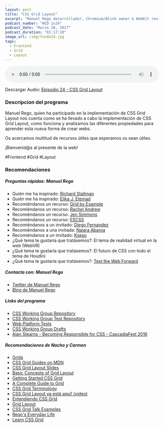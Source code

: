 ```yaml
---
layout: post
title: "CSS Grid Layout"
excerpt: "Manuel Rego desarrollador, Chromium/Blink owner & WebKit reviewer nos habla sobre la implementación y el presente de CSS Grid Layout"
podcast_number: "WCD 1x24"
podcast_date: "Marzo 28, 2017"
podcast_duration: "01:17:10"
image_url: /img/fondo24.jpg
tags: 
  - Frontend
  - Grid
  - Layout
---
```


<audio src="http://www.podtrac.com/pts/redirect.mp3/archive.org/download/WCD-24/WeCodeSign%201x24%20-%20CSS%20Grid%20Layout.mp3" preload="auto" controls style="width: 100%;">
  <p>Tu navegador no implementa el elemento audio</p>
</audio>

<p>Descargar Audio: <a href="http://www.podtrac.com/pts/redirect.mp3/archive.org/download/WCD-24/WeCodeSign%201x24%20-%20CSS%20Grid%20Layout.mp3" title="Botón derecho del ratón, luego guardar enlace como...">Episodio 24 - CSS Grid Layout</a></p>

<h3 class="post-title  post-heading">Descripcion del programa</h3>

Manuel Rego, quien ha participado en la implementación de CSS Grid Layout nos cuenta como se ha llevado a cabo la implementación de CSS Grid Layout, como funciona y analizamos las diferentes propiedades para aprender esta nueva forma de crear webs.

Os acercamos multitud de recursos útiles que esperamos os sean útiles.

¡Bienvenid@s al presente de la web!
 
<div class="rule"></div>

#Frontend #Grid #Layout

<div class="rule"></div>

<h3 class="post-title  post-heading">Recomendaciones</h3>

##### Preguntas rápidas: Manuel Rego

<ul>
  <li class="recomendacion"><span>Quién me ha inspirado: </span><a href="https://stallman.org/">Richard Stallman</a></li>
  <li class="recomendacion"><span>Quién me ha inspirado: </span><a href="https://twitter.com/fantasai">Elika J. Etemad</a></li>
  <li class="recomendacion"><span>Recomiéndanos un recurso: </span><a href="http://gridbyexample.com/">Grid by Example</a></li>
  <li class="recomendacion"><span>Recomiéndanos un recurso: </span><a href="https://rachelandrew.co.uk/">Rachel Andrew</a></li>
  <li class="recomendacion"><span>Recomiéndanos un recurso: </span><a href="http://jensimmons.com/">Jen Simmons</a></li>
  <li class="recomendacion"><span>Recomiéndanos un recurso: </span><a href="https://escss.blogspot.com/">ESCSS</a></li>
  <li class="recomendacion"><span>Recomiéndanos a un invitado: </span><a href="https://www.linkedin.com/in/diegofgoberna/">Diego Fernandez</a></li>
  <li class="recomendacion"><span>Recomiéndanos a una invitada: </span><a href="https://twitter.com/nabaroa">Naiara Abaroa</a></li>
  <li class="recomendacion"><span>Recomiéndanos a un invitado: </span><a href="https://twitter.com/Kseso">Kseso</a></li>
  <li class="recomendacion"><span>¿Qué tema te gustaría que tratásemos?: </span>El tema de realidad virtual en la web (WebVR)</li>
  <li class="recomendacion"><span>¿Qué tema te gustaría que tratásemos?: </span>El futuro de CSS con todo el tema de Houdini</li>
  <li class="recomendacion"><span>¿Qué tema te gustaría que tratásemos?: </span><a href="http://testthewebforward.org/">Test the Web Forward</a></li>
</ul>

##### Contacta con: Manuel Rego

<ul>
  <li class="recomendacion"><a href="https://twitter.com/regocas">Twitter de Manuel Rego</a></li>
  <li class="recomendacion"><a href="https://blogs.igalia.com/mrego/">Blog de Manuel Rego</a></li>
</ul>

##### Links del programa

<ul>
  <li class="recomendacion"><a href="https://github.com/w3c/csswg-drafts/issues">CSS Working Group Repository</a></li>
  <li class="recomendacion"><a href="https://github.com/w3c/csswg-test">CSS Working Group Test Repository</a></li>
  <li class="recomendacion"><a href="https://github.com/w3c/web-platform-tests/">Web Platform Tests</a></li>
  <li class="recomendacion"><a href="https://github.com/w3c/csswg-drafts/issues">CSS Working Group Drafts</a></li>
  <li class="recomendacion"><a href="https://www.youtube.com/watch?v=uHDhtRyDR60">Alan Stearns - Becoming Responsible for CSS - CascadiaFest 2016</a></li>
</ul>

##### Recomendaciones de Nacho y Carmen

<ul>
  <li class="recomendacion"><a href="https://developer.mozilla.org/en-US/docs/Learn/CSS/CSS_layout/Grids">Grids</a></li>
  <li class="recomendacion"><a href="https://www.rachelandrew.co.uk/archives/2017/03/07/css-grid-guides-on-mdn/">CSS Grid Guides on MDN</a></li>
  <li class="recomendacion"><a href="https://www.slideshare.net/rachelandrew/css-grid-layout-for-frontend-ne">CSS Grid Layout Slides</a></li>
  <li class="recomendacion"><a href="https://developer.mozilla.org/en-US/docs/Web/CSS/CSS_Grid_Layout/Basic_Concepts_of_Grid_Layout">Basic Concepts of Grid Layout</a></li>
  <li class="recomendacion"><a href="https://css-tricks.com/getting-started-css-grid/">Getting Started CSS Grid</a></li>
  <li class="recomendacion"><a href="https://css-tricks.com/snippets/css/complete-guide-grid/">A Complete Guide to Grid</a></li>
  <li class="recomendacion"><a href="https://bitsofco.de/css-grid-terminology/">CSS Grid Terminology</a></li>
  <li class="recomendacion"><a href="https://www.youtube.com/watch?v=xotm_GckeYY&feature=youtu.be">CSS Grid Layout ya está aquí! (video)</a></li>
  <li class="recomendacion"><a href="https://www.youtube.com/watch?v=Mj3N4op3dMc&list=PLM-Y_YQmMEqBxmylkI5WJn9ouUxWlJNOW">Entendiendo CSS Grid</a></li>
  <li class="recomendacion"><a href="http://codepen.io/collection/DgwjNL/">Grid Layout</a></li>
  <li class="recomendacion"><a href="http://codepen.io/collection/DEPOzv/">CSS Grid Talk Examples</a></li>
  <li class="recomendacion"><a href="https://blogs.igalia.com/mrego/tag/css-grid-layout/">Rego's Everyday Life</a></li>
  <li class="recomendacion"><a href="http://jensimmons.com/post/feb-27-2017/learn-css-grid">Learn CSS Grid</a></li>
</ul>
